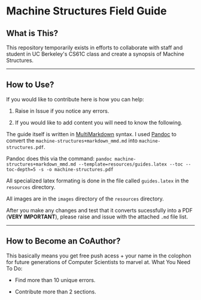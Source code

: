 # Machine Structures Field Guide

## What is This?
This repository temporarily exists in efforts to collaborate with staff and student in UC Berkeley's CS61C class and create a synopsis of Machine Structures. 

___
## How to Use?
If you would like to contribute here is how you can help:

1. Raise in Issue if you notice any errors.

2. If you would like to add content you will need to know the following.

The guide itself is written in [MultiMarkdown](http://fletcherpenney.net/multimarkdown/) syntax.
I used [Pandoc](johnmacfarlane.net/pandoc/) to convert the `machine-structures+markdown_mmd.md` into `machine-structures.pdf`. 

Pandoc does this via the command: 
`pandoc machine-structures+markdown_mmd.md --template=resources/guides.latex --toc --toc-depth=5 -s -o machine-structures.pdf` 

All specialized latex formating is done in the file called `guides.latex` in the `resources` directory. 

All images are in the `images` directory of the  `resources` directory. 

After you make any changes and test that it converts sucessfully into a PDF (**VERY IMPORTANT**), please raise and issue with the attached `.md` file list. 

___
## How to Become an CoAuthor?
This basically means you get free push acess + your name in the colophon for future generations of Computer Scientists to marvel at.
What You Need To Do:

- Find more than 10 unique errors.

- Contribute more than 2 sections.

